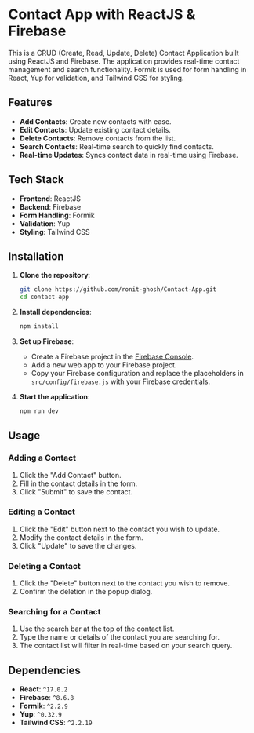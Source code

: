 # Contact App with ReactJS & Firebase

This is a CRUD (Create, Read, Update, Delete) Contact Application built using ReactJS and Firebase. The application provides real-time contact management and search functionality. Formik is used for form handling in React, Yup for validation, and Tailwind CSS for styling.

## Features

- **Add Contacts**: Create new contacts with ease.
- **Edit Contacts**: Update existing contact details.
- **Delete Contacts**: Remove contacts from the list.
- **Search Contacts**: Real-time search to quickly find contacts.
- **Real-time Updates**: Syncs contact data in real-time using Firebase.

## Tech Stack

- **Frontend**: ReactJS
- **Backend**: Firebase
- **Form Handling**: Formik
- **Validation**: Yup
- **Styling**: Tailwind CSS

## Installation

1. **Clone the repository**:
   ```bash
   git clone https://github.com/ronit-ghosh/Contact-App.git
   cd contact-app
   ```

2. **Install dependencies**:
   ```bash
   npm install
   ```

3. **Set up Firebase**:
   - Create a Firebase project in the [Firebase Console](https://console.firebase.google.com/).
   - Add a new web app to your Firebase project.
   - Copy your Firebase configuration and replace the placeholders in `src/config/firebase.js` with your Firebase credentials.

4. **Start the application**:
   ```bash
   npm run dev
   ```

## Usage

### Adding a Contact

1. Click the "Add Contact" button.
2. Fill in the contact details in the form.
3. Click "Submit" to save the contact.

### Editing a Contact

1. Click the "Edit" button next to the contact you wish to update.
2. Modify the contact details in the form.
3. Click "Update" to save the changes.

### Deleting a Contact

1. Click the "Delete" button next to the contact you wish to remove.
2. Confirm the deletion in the popup dialog.

### Searching for a Contact

1. Use the search bar at the top of the contact list.
2. Type the name or details of the contact you are searching for.
3. The contact list will filter in real-time based on your search query.

## Dependencies

- **React**: `^17.0.2`
- **Firebase**: `^8.6.8`
- **Formik**: `^2.2.9`
- **Yup**: `^0.32.9`
- **Tailwind CSS**: `^2.2.19`

